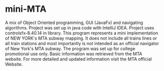 # mini-MTA
A mix of Object Oriented programming, GUI (JavaFx) and navigating algorithms.
Project was set up in java code with IntelliJ IDEA. Project uses controlsfx-8.40.14 in library.
This program represents a mini implementation of NEW YORK's MTA subway mapping. 
It does not include all trains lines or all train stations and most importantly is 
not intended as an official navigator of New York's MTA subway. 
The program was set up for college promotional use only. 
Basic information was retrieved from the MTA website. 
For more detailed and updated information visit the MTA official Website.  
